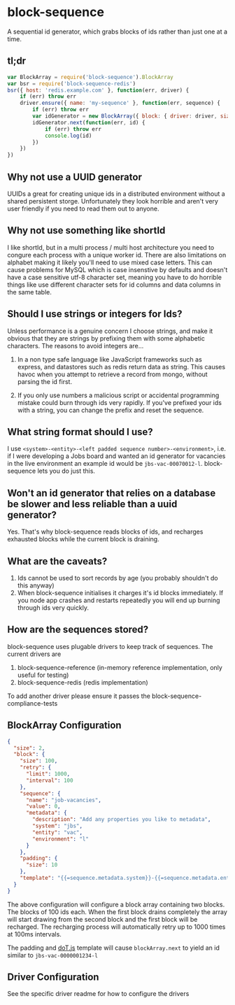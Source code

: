 # block-sequence
A sequential id generator, which grabs blocks of ids rather than just one at a time.

## tl;dr
```js
var BlockArray = require('block-sequence').BlockArray
var bsr = require('block-sequence-redis')
bsr({ host: 'redis.example.com' }, function(err, driver) {
    if (err) throw err
    driver.ensure({ name: 'my-sequence' }, function(err, sequence) {
        if (err) throw err
        var idGenerator = new BlockArray({ block: { driver: driver, size: 1000 } })
        idGenerator.next(function(err, id) {
            if (err) throw err
            console.log(id)
        })
    })
})
```

## Why not use a UUID generator
UUIDs a great for creating unique ids in a distributed environment without a shared persistent storge. Unfortunately they look horrible and aren't very user friendly if you need to read them out to anyone.

## Why not use something like shortId
I like shortId, but in a multi process / multi host architecture you need to congure each process with a unique worker id. There are also limitations on alphabet making it likely you'll need to use mixed case letters. This can cause problems for MySQL which is case insenstive by defaults and doesn't have a case sensitive utf-8 character set, meaning you have to do horrible things like use different character sets for id columns and data columns in the same table.

## Should I use strings or integers for Ids?
Unless performance is a genuine concern I choose strings, and make it obvious that they are strings by prefixing them with some alphabetic characters. The reasons to avoid integers are...

1. In a non type safe language like JavaScript frameworks such as express, and datastores such as redis return data as string. This causes havoc when you attempt to retrieve a record from mongo, without parsing the id first.

2. If you only use numbers a malicious script or accidental programming mistake could burn through ids very rapidly. If you've prefixed your ids with a string, you can change the prefix and reset the sequence.

## What string format should I use?
I use ```<system>-<entity>-<left padded sequence number>-<environment>```, i.e. if I were developing a Jobs board and wanted an id generator for vacancies in the live environment an example id would be ```jbs-vac-00070012-l```. block-sequence lets you do just this.

## Won't an id generator that relies on a database be slower and less reliable than a uuid generator?
Yes. That's why block-sequence reads blocks of ids, and recharges exhausted blocks while the current block is draining.

## What are the caveats?
1. Ids cannot be used to sort records by age (you probably shouldn't do this anyway)
2. When block-sequence initialises it charges it's id blocks immediately. If you node app crashes and restarts repeatedly you will end up burning through ids very quickly.

## How are the sequences stored?
block-sequence uses plugable drivers to keep track of sequences. The current drivers are

1. block-sequence-reference (in-memory reference implementation, only useful for testing)
2. block-sequence-redis (redis implementation)

To add another driver please ensure it passes the block-sequence-compliance-tests


## BlockArray Configuration
```json
{
  "size": 2,
  "block": {
    "size": 100,
    "retry": {
      "limit": 1000,
      "interval": 100
    },
    "sequence": {
      "name": "job-vacancies",
      "value": 0,
      "metadata": {
        "description": "Add any properties you like to metadata",
        "system": "jbs",
        "entity": "vac",
        "environment": "l"
      }
    },
    "padding": {
      "size": 10
    },
    "template": "{{=sequence.metadata.system}}-{{=sequence.metadata.entity}}-{{=id}}-{{=sequence.metadata.environment}}"
  }
}
```
The above configuration will configure a block array containing two blocks. The blocks of 100 ids each. When the first block drains completely the array will start drawing from the second block and the first block will be recharged. The recharging process will automatically retry up to 1000 times at 100ms intervals.

The padding and [doT.js](http://olado.github.io/doT/index.html) template will cause ```blockArray.next``` to yield an id similar to ```jbs-vac-0000001234-l```

## Driver Configuration
See the specific driver readme for how to configure the drivers






